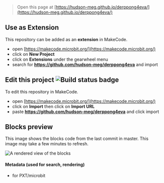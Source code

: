 
> Open this page at [https://hudson-meg.github.io/derppong4eva/](https://hudson-meg.github.io/derppong4eva/)

## Use as Extension

This repository can be added as an **extension** in MakeCode.

* open [https://makecode.microbit.org/](https://makecode.microbit.org/)
* click on **New Project**
* click on **Extensions** under the gearwheel menu
* search for **https://github.com/hudson-meg/derppong4eva** and import

## Edit this project ![Build status badge](https://github.com/hudson-meg/derppong4eva/workflows/MakeCode/badge.svg)

To edit this repository in MakeCode.

* open [https://makecode.microbit.org/](https://makecode.microbit.org/)
* click on **Import** then click on **Import URL**
* paste **https://github.com/hudson-meg/derppong4eva** and click import

## Blocks preview

This image shows the blocks code from the last commit in master.
This image may take a few minutes to refresh.

![A rendered view of the blocks](https://github.com/hudson-meg/derppong4eva/raw/master/.github/makecode/blocks.png)

#### Metadata (used for search, rendering)

* for PXT/microbit
<script src="https://makecode.com/gh-pages-embed.js"></script><script>makeCodeRender("{{ site.makecode.home_url }}", "{{ site.github.owner_name }}/{{ site.github.repository_name }}");</script>
